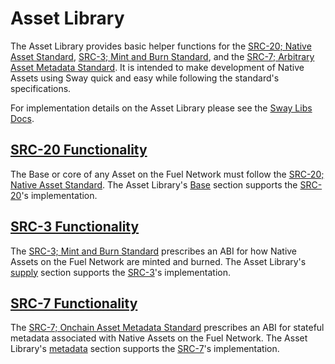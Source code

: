 # Asset Library

The Asset Library provides basic helper functions for the [SRC-20; Native Asset Standard](https://docs.fuel.network/docs/sway-standards/src-20-native-asset/), [SRC-3; Mint and Burn Standard](https://docs.fuel.network/docs/sway-standards/src-3-minting-and-burning/), and the [SRC-7; Arbitrary Asset Metadata Standard](https://docs.fuel.network/docs/sway-standards/src-7-asset-metadata/). It is intended to make development of Native Assets using Sway quick and easy while following the standard's specifications.

For implementation details on the Asset Library please see the [Sway Libs Docs](https://fuellabs.github.io/sway-libs/master/sway_libs/asset/asset/).

## [SRC-20 Functionality](https://docs.fuel.network/docs/sway-libs/asset/base/)

The Base or core of any Asset on the Fuel Network must follow the [SRC-20; Native Asset Standard](https://docs.fuel.network/docs/sway-standards/src-20-native-asset/). The Asset Library's [Base](https://docs.fuel.network/docs/sway-libs/asset/base/) section supports the [SRC-20](https://docs.fuel.network/docs/sway-standards/src-20-native-asset/)'s implementation.

## [SRC-3 Functionality](https://docs.fuel.network/docs/sway-libs/asset/supply/)

The [SRC-3; Mint and Burn Standard](https://docs.fuel.network/docs/sway-standards/src-3-minting-and-burning/) prescribes an ABI for how Native Assets on the Fuel Network are minted and burned. The Asset Library's [supply](https://docs.fuel.network/docs/sway-libs/asset/supply/) section supports the [SRC-3](https://docs.fuel.network/docs/sway-standards/src-3-minting-and-burning/)'s implementation.

## [SRC-7 Functionality](https://docs.fuel.network/docs/sway-libs/asset/metadata/)

The [SRC-7; Onchain Asset Metadata Standard](https://docs.fuel.network/docs/sway-standards/src-7-asset-metadata/) prescribes an ABI for stateful metadata associated with Native Assets on the Fuel Network. The Asset Library's [metadata](https://docs.fuel.network/docs/sway-libs/asset/metadata/) section supports the [SRC-7](https://docs.fuel.network/docs/sway-standards/src-7-asset-metadata/)'s implementation.
